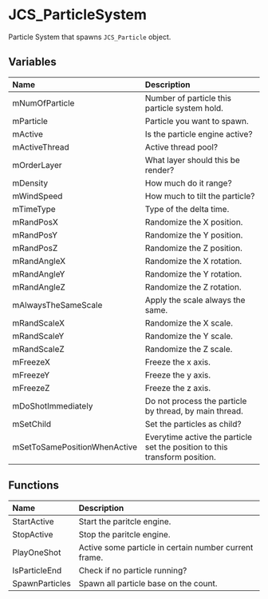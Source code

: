 # JCS_ParticleSystem

Particle System that spawns `JCS_Particle` object.

## Variables

| Name                         | Description                                                                |
|:-----------------------------|:---------------------------------------------------------------------------|
| mNumOfParticle               | Number of particle this particle system hold.                              |
| mParticle                    | Particle you want to spawn.                                                |
| mActive                      | Is the particle engine active?                                             |
| mActiveThread                | Active thread pool?                                                        |
| mOrderLayer                  | What layer should this be render?                                          |
| mDensity                     | How much do it range?                                                      |
| mWindSpeed                   | How much to tilt the particle?                                             |
| mTimeType                    | Type of the delta time.                                                    |
| mRandPosX                    | Randomize the X position.                                                  |
| mRandPosY                    | Randomize the Y position.                                                  |
| mRandPosZ                    | Randomize the Z position.                                                  |
| mRandAngleX                  | Randomize the X rotation.                                                  |
| mRandAngleY                  | Randomize the Y rotation.                                                  |
| mRandAngleZ                  | Randomize the Z rotation.                                                  |
| mAlwaysTheSameScale          | Apply the scale always the same.                                           |
| mRandScaleX                  | Randomize the X scale.                                                     |
| mRandScaleY                  | Randomize the Y scale.                                                     |
| mRandScaleZ                  | Randomize the Z scale.                                                     |
| mFreezeX                     | Freeze the x axis.                                                         |
| mFreezeY                     | Freeze the y axis.                                                         |
| mFreezeZ                     | Freeze the z axis.                                                         |
| mDoShotImmediately           | Do not process the particle by thread, by main thread.                     |
| mSetChild                    | Set the particles as child?                                                |
| mSetToSamePositionWhenActive | Everytime active the particle set the position to this transform position. |

## Functions

| Name           | Description                                           |
|:---------------|:------------------------------------------------------|
| StartActive    | Start the paritcle engine.                            |
| StopActive     | Stop the paritcle engine.                             |
| PlayOneShot    | Active some particle in certain number current frame. |
| IsParticleEnd  | Check if no particle running?                         |
| SpawnParticles | Spawn all particle base on the count.                 |
